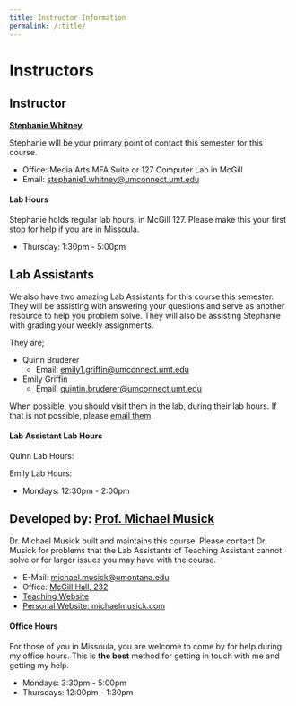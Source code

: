 ```yaml
---
title: Instructor Information
permalink: /:title/
---
```


# Instructors


## Instructor

**[Stephanie Whitney](mailto:stephanie1.whitney@umconnect.umt.edu)**

Stephanie will be your primary point of contact this semester for this course.

- Office: Media Arts MFA Suite or 127 Computer Lab in McGill
- Email: [stephanie1.whitney@umconnect.umt.edu](mailto:stephanie1.whitney@umconnect.umt.edu?cc=michael.musick@umontana.edu&subject=120%20Question)

#### Lab Hours

Stephanie holds regular lab hours, in McGill 127. Please make this your first stop for help if you are in Missoula.

- Thursday: 1:30pm - 5:00pm


## Lab Assistants

We also have two amazing Lab Assistants for this course this semester. They will be assisting with answering your questions and serve as another resource to help you problem solve. They will also be assisting Stephanie with grading your weekly assignments.

They are;

- Quinn Bruderer
    - Email: [emily1.griffin@umconnect.umt.edu](mailto:emily1.griffin@umconnect.umt.edu,quintin.bruderer@umconnect.umt.edu?cc=stephanie1.whitney@umconnect.umt.edu,michael.musick@umontana.edu&subject=120%20Question)
- Emily Griffin
    - Email: [quintin.bruderer@umconnect.umt.edu](mailto:emily1.griffin@umconnect.umt.edu,quintin.bruderer@umconnect.umt.edu?cc=stephanie1.whitney@umconnect.umt.edu,michael.musick@umontana.edu&subject=120%20Question)

When possible, you should visit them in the lab, during their lab hours. If that is not possible, please [email them](mailto:emily1.griffin@umconnect.umt.edu,quintin.bruderer@umconnect.umt.edu?cc=stephanie1.whitney@umconnect.umt.edu,michael.musick@umontana.edu&subject=120%20Question).

#### Lab Assistant Lab Hours

Quinn Lab Hours:

Emily Lab Hours:

- Mondays: 12:30pm - 2:00pm



## Developed by: [Prof. Michael Musick](https://michaelmusick.github.io/teaching)

Dr. Michael Musick built and maintains this course. Please contact Dr. Musick for problems that the Lab Assistants of Teaching Assistant cannot solve or for larger issues you may have with the course.

- E-Mail: [michael.musick@umontana.edu](mailto:michael.musick@umontana.edu?subject=120%20Question)
- Office: [McGill Hall, 232](https://www.google.com/maps/place/McGill+Hall,+32+Campus+Dr,+Missoula,+MT+59812/@46.8619179,-113.9857145,16.91z/data=!3m1!5s0x535dcc33c1f50273:0xb43516d74c13fb70!4m5!3m4!1s0x535dcc33c3d4cbd5:0xd77cd4f46bdf5b89!8m2!3d46.8624266!4d-113.9836088)
- [Teaching Website](https://michaelmusick.github.io/teaching)
- [Personal Website: michaelmusick.com](http://michaelmusick.com)


#### Office Hours

For those of you in Missoula, you are welcome to come by for help during my office hours. This is **the best** method for getting in touch with me and getting my help.

- Mondays:    3:30pm - 5:00pm
- Thursdays: 12:00pm - 1:30pm
